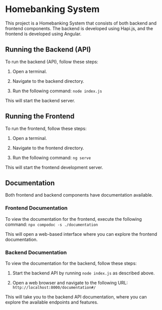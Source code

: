 # Homebanking System

This project is a Homebanking System that consists of both backend and frontend components. The backend is developed using Hapi.js, and the frontend is developed using Angular.

## Running the Backend (API)

To run the backend (API), follow these steps:

1. Open a terminal.

2. Navigate to the backend directory.

3. Run the following command: `node index.js`

This will start the backend server.

## Running the Frontend

To run the frontend, follow these steps:

1. Open a terminal.

2. Navigate to the frontend directory.

3. Run the following command: `ng serve`

This will start the frontend development server.

## Documentation

Both frontend and backend components have documentation available.

### Frontend Documentation

To view the documentation for the frontend, execute the following command: `npx compodoc -s ./documentation`

This will open a web-based interface where you can explore the frontend documentation.

### Backend Documentation

To view the documentation for the backend, follow these steps:

1. Start the backend API by running `node index.js` as described above.

2. Open a web browser and navigate to the following URL: `http://localhost:8000/documentation#/`

This will take you to the backend API documentation, where you can explore the available endpoints and features.
